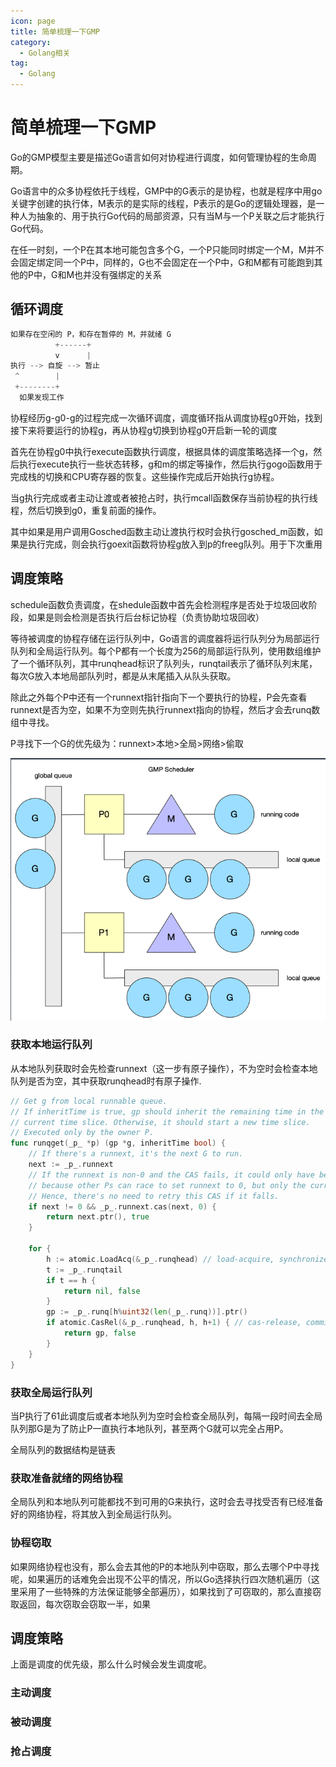 ```yaml
---
icon: page
title: 简单梳理一下GMP
category:
  - Golang相关
tag:
  - Golang
---
```

# 简单梳理一下GMP

Go的GMP模型主要是描述Go语言如何对协程进行调度，如何管理协程的生命周期。

Go语言中的众多协程依托于线程，GMP中的G表示的是协程，也就是程序中用go关键字创建的执行体，M表示的是实际的线程，P表示的是Go的逻辑处理器，是一种人为抽象的、用于执行Go代码的局部资源，只有当M与一个P关联之后才能执行Go代码。

在任一时刻，一个P在其本地可能包含多个G，一个P只能同时绑定一个M，M并不会固定绑定同一个P中，同样的，G也不会固定在一个P中，G和M都有可能跑到其他的P中，G和M也并没有强绑定的关系

## 循环调度

```go
如果存在空闲的 P，和存在暂停的 M，并就绪 G
          +------+
          v      |
执行 --> 自旋 --> 暂止
 ^        |
 +--------+
  如果发现工作
```

协程经历g-g0-g的过程完成一次循环调度，调度循环指从调度协程g0开始，找到接下来将要运行的协程g，再从协程g切换到协程g0开启新一轮的调度

首先在协程g0中执行execute函数执行调度，根据具体的调度策略选择一个g，然后执行execute执行一些状态转移，g和m的绑定等操作，然后执行gogo函数用于完成栈的切换和CPU寄存器的恢复。这些操作完成后开始执行g协程。

当g执行完成或者主动让渡或者被抢占时，执行mcall函数保存当前协程的执行线程，然后切换到g0，重复前面的操作。

其中如果是用户调用Gosched函数主动让渡执行权时会执行gosched_m函数，如果是执行完成，则会执行goexit函数将协程g放入到p的freeg队列。用于下次重用

## 调度策略

schedule函数负责调度，在shedule函数中首先会检测程序是否处于垃圾回收阶段，如果是则会检测是否执行后台标记协程（负责协助垃圾回收）

等待被调度的协程存储在运行队列中，Go语言的调度器将运行队列分为局部运行队列和全局运行队列。每个P都有一个长度为256的局部运行队列，使用数组维护了一个循环队列，其中runqhead标识了队列头，runqtail表示了循环队列末尾，每次G放入本地局部队列时，都是从末尾插入从队头获取。

除此之外每个P中还有一个runnext指针指向下一个要执行的协程，P会先查看runnext是否为空，如果不为空则先执行runnext指向的协程，然后才会去runq数组中寻找。

P寻找下一个G的优先级为：runnext>本地>全局>网络>偷取

![Untitled.png](https://raw.githubusercontent.com/gqzcl/blog_image/master/20220607120102.png)

### 获取本地运行队列

从本地队列获取时会先检查runnext（这一步有原子操作），不为空时会检查本地队列是否为空，其中获取runqhead时有原子操作.

```go
// Get g from local runnable queue.
// If inheritTime is true, gp should inherit the remaining time in the
// current time slice. Otherwise, it should start a new time slice.
// Executed only by the owner P.
func runqget(_p_ *p) (gp *g, inheritTime bool) {
	// If there's a runnext, it's the next G to run.
	next := _p_.runnext
	// If the runnext is non-0 and the CAS fails, it could only have been stolen by another P,
	// because other Ps can race to set runnext to 0, but only the current P can set it to non-0.
	// Hence, there's no need to retry this CAS if it falls.
	if next != 0 && _p_.runnext.cas(next, 0) {
		return next.ptr(), true
	}

	for {
		h := atomic.LoadAcq(&_p_.runqhead) // load-acquire, synchronize with other consumers
		t := _p_.runqtail
		if t == h {
			return nil, false
		}
		gp := _p_.runq[h%uint32(len(_p_.runq))].ptr()
		if atomic.CasRel(&_p_.runqhead, h, h+1) { // cas-release, commits consume
			return gp, false
		}
	}
}
```

### 获取全局运行队列

当P执行了61此调度后或者本地队列为空时会检查全局队列，每隔一段时间去全局队列那G是为了防止P一直执行本地队列，甚至两个G就可以完全占用P。

全局队列的数据结构是链表

### 获取准备就绪的网络协程

全局队列和本地队列可能都找不到可用的G来执行，这时会去寻找受否有已经准备好的网络协程，将其放入到全局运行队列。

### 协程窃取

如果网络协程也没有，那么会去其他的P的本地队列中窃取，那么去哪个P中寻找呢，如果遍历的话难免会出现不公平的情况，所以Go选择执行四次随机遍历（这里采用了一些特殊的方法保证能够全部遍历），如果找到了可窃取的，那么直接窃取返回，每次窃取会窃取一半，如果

## 调度策略

上面是调度的优先级，那么什么时候会发生调度呢。

### 主动调度

### 被动调度

### 抢占调度
